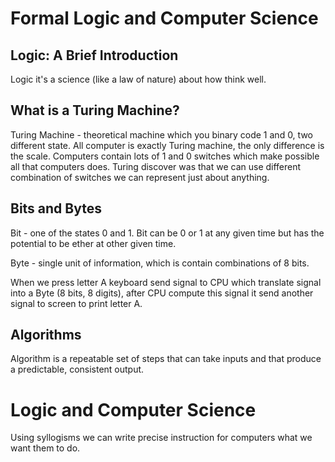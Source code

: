 # Formal Logic and Computer Science

## Logic: A Brief Introduction

Logic it's a science (like a law of nature) about how think well. 

## What is a Turing Machine?

Turing Machine - theoretical machine which you binary code 1 and 0, two different state. All computer is exactly Turing machine, the only difference is the scale. Computers contain lots of 1 and 0 switches which make possible all that computers does. Turing discover was that we can use different combination of switches we can represent just about anything.

## Bits and Bytes

Bit - one of the states 0 and 1. Bit can be 0 or 1 at any given time but has the potential to be ether at other given time.

Byte - single unit of information, which is contain combinations of 8 bits.

When we press letter A keyboard send signal to CPU which translate signal into a Byte (8 bits, 8 digits), after CPU compute this signal it send another signal to screen to print letter A.

## Algorithms 

Algorithm is a repeatable set of steps that can take inputs and that produce a predictable, consistent output.

# Logic and Computer Science

Using syllogisms we can write precise instruction for computers what we want them to do.


